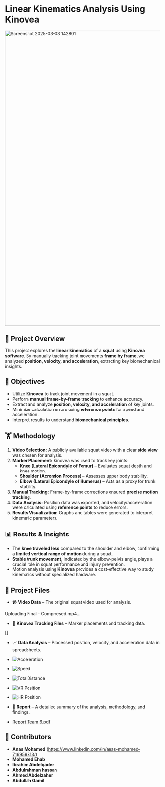 # **Linear Kinematics Analysis Using Kinovea**  
<img width="960" alt="Screenshot 2025-03-03 142801" src="https://github.com/user-attachments/assets/ce44c9ea-4f1d-4f1f-9c78-12f751150ea8" />

## 📌 **Project Overview**  
This project explores the **linear kinematics** of a **squat** using **Kinovea software**. By manually tracking joint movements **frame by frame**, we analyzed **position, velocity, and acceleration**, extracting key biomechanical insights.  

## 🎯 **Objectives**  
- Utilize **Kinovea** to track joint movement in a squat.  
- Perform **manual frame-by-frame tracking** to enhance accuracy.  
- Extract and analyze **position, velocity, and acceleration** of key joints.  
- Minimize calculation errors using **reference points** for speed and acceleration.  
- Interpret results to understand **biomechanical principles**.  

## 🏋️ **Methodology**  
1. **Video Selection:** A publicly available squat video with a clear **side view** was chosen for analysis.  
2. **Marker Placement:** Kinovea was used to track key joints:  
   - **Knee (Lateral Epicondyle of Femur)** – Evaluates squat depth and knee motion.  
   - **Shoulder (Acromion Process)** – Assesses upper body stability.  
   - **Elbow (Lateral Epicondyle of Humerus)** – Acts as a proxy for trunk stability.  
3. **Manual Tracking:** Frame-by-frame corrections ensured **precise motion tracking**.  
4. **Data Analysis:** Position data was exported, and velocity/acceleration were calculated using **reference points** to reduce errors.  
5. **Results Visualization:** Graphs and tables were generated to interpret kinematic parameters.  

## 📊 **Results & Insights**  
- The **knee traveled less** compared to the shoulder and elbow, confirming a **limited vertical range of motion** during a squat.  
- **Stable trunk movement**, indicated by the elbow-pelvis angle, plays a crucial role in squat performance and injury prevention.  
- Motion analysis using **Kinovea** provides a cost-effective way to study kinematics without specialized hardware.  

## 📂 **Project Files**  
- 📹 **Video Data** – The original squat video used for analysis.

 Uploading Final - Comprresed.mp4…

- 📌 **Kinovea Tracking Files** – Marker placements and tracking data.

[]

- 📈 **Data Analysis** – Processed position, velocity, and acceleration data in spreadsheets.

- ![Acceleration](https://github.com/user-attachments/assets/3ff74633-1e37-4387-b9a1-a25783322e5b)
- ![Speed](https://github.com/user-attachments/assets/c06e6733-e0ab-4b48-82d6-7c58e264b26b)
- ![TotalDistance](https://github.com/user-attachments/assets/258c52fd-e703-48bb-a012-71821d4e23c0)
- ![VR  Position](https://github.com/user-attachments/assets/a67112f1-5edf-4bb6-9a8c-cce5b7691d39)
- ![HR  Position](https://github.com/user-attachments/assets/846cab8c-7dc3-484f-980c-565087b09e1e)


- 📄 **Report** – A detailed summary of the analysis, methodology, and findings.
- [Report Team 6.pdf](https://github.com/user-attachments/files/19114659/Report.Team.6.pdf)

## 👥 **Contributors**  
- **Anas Mohamed** (https://www.linkedin.com/in/anas-mohamed-716959313/)
- **Mohamed Ehab**
- **Ibrahim Abdelqader**
- **Abdulrahman hassan**
- **Ahmed Abdelzaher**
- **Abdullah Gamil**
